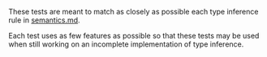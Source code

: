 These tests are meant to match as closely as possible each type inference
rule in [semantics.md](../../../../standard/semantics.md).

Each test uses as few features as possible so that these tests may be used
when still working on an incomplete implementation of type inference.
